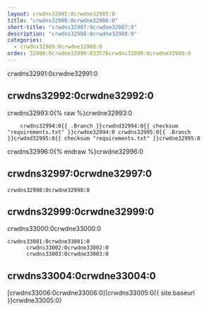 ```yaml
---
layout: crwdns32985:0crwdne32985:0
title: "crwdns32986:0crwdne32986:0"
short-title: "crwdns32987:0crwdne32987:0"
description: "crwdns32988:0crwdne32988:0"
categories:
  - crwdns32989:0crwdne32989:0
order: 32990:0crwdne32990:033576crwdns32990:0crwdne32990:0
---
```

crwdns32991:0crwdne32991:0

## crwdns32992:0crwdne32992:0

crwdns32993:0{% raw %}crwdne32993:0

        crwdns32994:0{{ .Branch }}crwdnd32994:0{{ checksum "requirements.txt" }}crwdne32994:0 crwdns32995:0{{ .Branch }}crwdnd32995:0{{ checksum "requirements.txt" }}crwdne32995:0
    

crwdns32996:0{% endraw %}crwdne32996:0

## crwdns32997:0crwdne32997:0

    crwdns32998:0crwdne32998:0
    

## crwdns32999:0crwdne32999:0

crwdns33000:0crwdne33000:0

    crwdns33001:0crwdne33001:0
          crwdns33002:0crwdne33002:0
          crwdns33003:0crwdne33003:0
    

## crwdns33004:0crwdne33004:0

[crwdns33006:0crwdne33006:0](crwdns33005:0{{ site.baseurl }}crwdne33005:0)